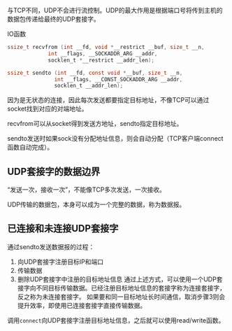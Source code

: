 与TCP不同，UDP不会进行流控制。UDP的最大作用是根据端口号将传到主机的数据包传递给最终的UDP套接字。

IO函数
```c
ssize_t recvfrom (int __fd, void *__restrict __buf, size_t __n,
			 int __flags, __SOCKADDR_ARG __addr,
			 socklen_t *__restrict __addr_len);

ssize_t sendto (int __fd, const void *__buf, size_t __n,
		       int __flags, __CONST_SOCKADDR_ARG __addr,
		       socklen_t __addr_len);
```
因为是无状态的连接，因此每次发送都要指定目标地址，不像TCP可以通过socket找到对应的对端地址。

recvfrom可以从socket得到发送方地址，sendto指定目标地址。

sendto发送时如果sock没有分配地址信息，则会自动分配（TCP客户端connect函数自动完成）。

## UDP套接字的数据边界
“发送一次，接收一次”，不能像TCP多次发送，一次接收。

UDP传输的数据包，本身可以成为一个完整的数据，称为数据报。

## 已连接和未连接UDP套接字
通过sendto发送数据报的过程：
1. 向UDP套接字注册目标IP和端口
2. 传输数据
3. 删除UDP套接字中注册的目标地址信息
通过上述方式，可以使用一个UDP套接字向不同目标传输数据。已经注册目标地址信息的套接字称为连接套接字，反之称为未连接套接字。
如果要和同一目标地址长时间通信，取消步骤3则会提升效率，即使用已连接套接字直接传输数据。

调用`connect`向UDP套接字注册目标地址信息，之后就可以使用read/write函数。
